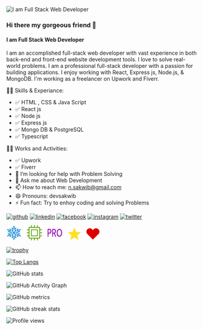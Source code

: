 ![I am Full Stack Web Developer](https://media.licdn.com/dms/image/C5616AQFu5HN6g5Bpog/profile-displaybackgroundimage-shrink_350_1400/0/1603751671591?e=1683763200&v=beta&t=65l8aStku6LJOi-SRFIJAKpXLvbY5X0SwFl7LM0FRBw)

### Hi there my gorgeous friend 👋
#### I am Full Stack Web Developer


I am an accomplished full-stack web developer with vast experience in both back-end and front-end website development tools. I love to solve real-world problems. I am a professional full-stack developer with a passion for building applications. I enjoy working with React, Express js, Node.js, & MongoDB. I'm working as a freelancer on Upwork and Fiverr.

👨‍💻 Skills & Experiance:
 - ✅ HTML , CSS & Java Script
 - ✅ React js
 - ✅ Node js
 - ✅ Express js
 - ✅ Mongo DB & PostgreSQL
 - ✅ Typescript


 👨‍💻 Works and Activities:
  - ✅ Upwork
  - ✅ Fiverr
  - 🤔 I’m looking for help with Problem Solving
  - 💬 Ask me about Web Development
  - 📫 How to reach me: n.sakwib@gmail.com 
  - 😄 Pronouns: devsakwib 
  - ⚡ Fun fact: Try to enhoy coding and solving Problems   


[<img src='https://cdn.jsdelivr.net/npm/simple-icons@3.0.1/icons/github.svg' alt='github' height='40'>](https://github.com/https://github.com/sakwib)  [<img src='https://cdn.jsdelivr.net/npm/simple-icons@3.0.1/icons/linkedin.svg' alt='linkedin' height='40'>](https://www.linkedin.com/in/https://www.linkedin.com/in/sakwib//)  [<img src='https://cdn.jsdelivr.net/npm/simple-icons@3.0.1/icons/facebook.svg' alt='facebook' height='40'>](https://www.facebook.com/https://www.facebook.com/sakwib)  [<img src='https://cdn.jsdelivr.net/npm/simple-icons@3.0.1/icons/instagram.svg' alt='instagram' height='40'>](https://www.instagram.com/https://www.instagram.com/nazmus.sakwib//)  [<img src='https://cdn.jsdelivr.net/npm/simple-icons@3.0.1/icons/twitter.svg' alt='twitter' height='40'>](https://twitter.com/https://mobile.twitter.com/devsakwib)  

<a href='https://archiveprogram.github.com/'><img src='https://raw.githubusercontent.com/acervenky/animated-github-badges/master/assets/acbadge.gif' width='40' height='40'></a> <a href='https://docs.github.com/en/developers'><img src='https://raw.githubusercontent.com/acervenky/animated-github-badges/master/assets/devbadge.gif' width='40' height='40'></a> <a href='https://github.com/pricing'><img src='https://raw.githubusercontent.com/acervenky/animated-github-badges/master/assets/pro.gif' width='40' height='40'></a> <a href='https://stars.github.com/'><img src='https://raw.githubusercontent.com/acervenky/animated-github-badges/master/assets/starbadge.gif' width='35' height='35'></a> <a href='https://docs.github.com/en/github/supporting-the-open-source-community-with-github-sponsors'><img src='https://raw.githubusercontent.com/acervenky/animated-github-badges/master/assets/sponsorbadge.gif' width='35' height='35'></a> 

[![trophy](https://github-profile-trophy.vercel.app/?username=https://github.com/sakwib)](https://github.com/ryo-ma/github-profile-trophy)

[![Top Langs](https://github-readme-stats.vercel.app/api/top-langs/?username=https://github.com/sakwib)](https://github.com/anuraghazra/github-readme-stats)

![GitHub stats](https://github-readme-stats.vercel.app/api?username=https://github.com/sakwib&show_icons=true&count_private=true)  

![GitHub Activity Graph](https://activity-graph.herokuapp.com/graph?username=https://github.com/sakwib)  

![GitHub metrics](https://metrics.lecoq.io/https://github.com/sakwib)  

![GitHub streak stats](https://streak-stats.demolab.com/?user=https://github.com/sakwib)  

![Profile views](https://gpvc.arturio.dev/https://github.com/sakwib)  
